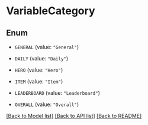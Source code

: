# VariableCategory

## Enum


* `GENERAL` (value: `"General"`)

* `DAILY` (value: `"Daily"`)

* `HERO` (value: `"Hero"`)

* `ITEM` (value: `"Item"`)

* `LEADERBOARD` (value: `"Leaderboard"`)

* `OVERALL` (value: `"Overall"`)


[[Back to Model list]](../README.md#documentation-for-models) [[Back to API list]](../README.md#documentation-for-api-endpoints) [[Back to README]](../README.md)


